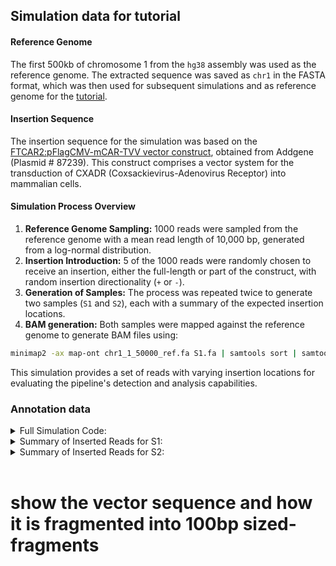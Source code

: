 ## Simulation data for tutorial
#### Reference Genome

The first 500kb of chromosome 1 from the `hg38` assembly was used as the reference genome. The extracted sequence was saved as `chr1` in the FASTA format, which was then used for subsequent simulations and as reference genome for the [tutorial](tutorial.md/#prepare-configyml).

#### Insertion Sequence

The insertion sequence for the simulation was based on the [FTCAR2:pFlagCMV-mCAR-TVV vector construct](http://n2t.net/addgene:87239), obtained from Addgene (Plasmid # 87239). This construct comprises a vector system for the transduction of CXADR (Coxsackievirus-Adenovirus Receptor) into mammalian cells.

#### Simulation Process Overview

1. **Reference Genome Sampling:** 1000 reads were sampled from the reference genome with a mean read length of 10,000 bp, generated from a log-normal distribution.
2. **Insertion Introduction:** 5 of the 1000 reads were randomly chosen to receive an insertion, either the full-length or part of the construct, with random insertion directionality (`+` or `-`).
3. **Generation of Samples:** The process was repeated twice to generate two samples (`S1` and `S2`), each with a summary of the expected insertion locations.
4. **BAM generation:** Both samples were mapped against the reference genome to generate BAM files using:
 
```bash
minimap2 -ax map-ont chr1_1_50000_ref.fa S1.fa | samtools sort | samtools view -F 2304 -o S1.bam
```

This simulation provides a set of reads with varying insertion locations for evaluating the pipeline's detection and analysis capabilities.


### Annotation data

<details>
  <summary>Full Simulation Code:</summary>

```python
#!/usr/bin/env python3

import random
import numpy as np
from Bio import SeqIO
from Bio.Seq import Seq  # For reverse complement

# Paths to input files
reference_genome_path = "chr1_1_50000_ref.fa" # Reference genome
vector_sequence_path = "vectorseq.fa"   # Vector sequence

random.seed(2079)  # Seed for reproducibility

def collapse_fasta(fastapath):
    """Collapses multi-line FASTA sequences into a single string."""
    with open(fastapath, 'r') as fasta_file:
        seq_list = []
        for record in SeqIO.parse(fasta_file, 'fasta'):
            seq_list.append(str(record.seq))
    return ''.join(seq_list)

def generate_reads(reference_genome, mean_read_length=10000, num_reads=1000):
    """Generates random reads from the reference genome."""
    reads = []
    # Create read lengths following a log-normal distribution
    read_length_distribution = np.random.lognormal(mean=np.log(mean_read_length) - 0.5, sigma=1.0, size=num_reads)
    for read_length in read_length_distribution:
        read_length = int(read_length)  # Ensure lengths are integers
        start_position = random.randint(0, len(reference_genome) - read_length)
        read = reference_genome[start_position:start_position + read_length]
        reads.append(read)
    return reads

def add_insertions_to_reads(reads, insertion_sequence, num_insertions):
    """Adds insertions with strandedness to randomly selected reads."""
    insertion_summary = []  # To store insertion details for the summary
    for _ in range(num_insertions):
        # Randomly select a read to modify
        read_index = random.randint(0, len(reads) - 1)
        read = reads[read_index]

        # Decide whether to use the full insertion or a partial sequence
        if random.choice([True, False]):  # 50% chance
            insertion = insertion_sequence  # Full insertion
        else:
            start = random.randint(0, len(insertion_sequence) - 2000)
            end = start + random.randint(2000, min(5000, len(insertion_sequence) - start))
            insertion = insertion_sequence[start:end]  # Partial insertion

        # Decide the strandedness of the insertion
        if random.choice([True, False]):  # 50% chance for negative strand
            insertion = str(Seq(insertion).reverse_complement())  # Reverse complement for negative strand

        # Insert the sequence at a random position in the read
        insert_position = random.randint(0, len(read))
        modified_read = read[:insert_position] + insertion + read[insert_position:]

        # Replace the original read with the modified read
        reads[read_index] = modified_read

        # Store the details of the insertion
        strand = "-" if insertion != insertion_sequence else "+"
        insertion_summary.append((f'Read-{read_index + 1}', len(insertion), strand))

    return reads, insertion_summary

# Collapse the FASTA files into single sequences
reference_genome = collapse_fasta(reference_genome_path)
vector_sequence = collapse_fasta(vector_sequence_path)

# Generate reads and add insertions
non_insertion_reads = generate_reads(reference_genome)  # Reads without insertions
insertion_reads, insertion_summary = add_insertions_to_reads(non_insertion_reads.copy(), vector_sequence, 5)

# Combine reads and save them to a file
total_reads = insertion_reads + non_insertion_reads

output_file_path = "S2.fa"
with open(output_file_path, 'w') as output_file:
    for i, read in enumerate(total_reads):
        output_file.write(f'>Read-{i+1}\n{read}\n')

# Print the summary of insertions
print("Summary of Inserted Reads:")
for read_name, insertion_length, strand in insertion_summary:
    print(f"{read_name}: Insertion length = {insertion_length}, Strand = {strand}")

# Save summary to a file
summary_file_path = "S2_InsertionSummary.txt"
with open(summary_file_path, 'w') as summary_file:
    summary_file.write("Summary of Inserted Reads:\n")
    for read_name, insertion_length, strand in insertion_summary:
        summary_file.write(f"{read_name}: Insertion length = {insertion_length}, Strand = {strand}\n")

# Debugging outputs
print(f"Total reads: {len(total_reads)}")
```
</details>

<details>
  <summary>Summary of Inserted Reads for S1:</summary>
```
Read-221: Insertion length = 5711, Strand = +
Read-628: Insertion length = 2139, Strand = -
Read-536: Insertion length = 2018, Strand = -
Read-399: Insertion length = 5711, Strand = +
Read-46: Insertion length = 2137, Strand = -
```
</details>
<details>
  <summary>Summary of Inserted Reads for S2:</summary>

```
Read-389: Insertion length = 3328, Strand = -
Read-920: Insertion length = 2039, Strand = -
Read-532: Insertion length = 5711, Strand = +
Read-328: Insertion length = 5711, Strand = +
Read-347: Insertion length = 4109, Strand = -
```
</details>
<br> 

# show the vector sequence and how it is fragmented into 100bp sized-fragments